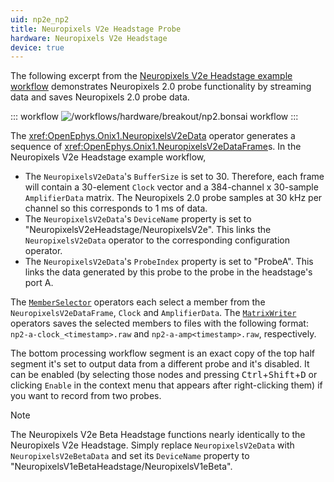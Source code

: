 ```yaml
---
uid: np2e_np2
title: Neuropixels V2e Headstage Probe
hardware: Neuropixels V2e Headstage
device: true
---
```


The following excerpt from the [Neuropixels V2e Headstage example workflow](xref:np2e) demonstrates Neuropixels 2.0 probe functionality by streaming data and saves Neuropixels 2.0 probe data.

::: workflow
![/workflows/hardware/breakout/np2.bonsai workflow](../../../workflows/hardware/np2e/np2.bonsai)
:::

The <xref:OpenEphys.Onix1.NeuropixelsV2eData> operator generates a sequence of <xref:OpenEphys.Onix1.NeuropixelsV2eDataFrame>s. In the Neuropixels V2e Headstage example workflow,
- The `NeuropixelsV2eData`'s `BufferSize` is set to 30. Therefore, each frame will contain a 30-element `Clock` vector and a 384-channel x
  30-sample `AmplifierData` matrix. The Neuropixels 2.0 probe samples at 30 kHz per channel so this
  corresponds to 1 ms of data.<!-- The size of data in each frame is larger than the `ReadSize` property set in `StartAcquisition`. Therefore, the chosen value for `BufferSize` will impose a small effect on processing latency. The buffer will be filled essentially every time hardware is accessed and propagated instantly.--><!-- this commented out to avoid spreading misinformation - this needs to be fact-checked -->
- The `NeuropixelsV2eData`'s `DeviceName` property is set to "NeuropixelsV2eHeadstage/NeuropixelsV2e". This links the `NeuropixelsV2eData` operator to the corresponding configuration operator. 
- The `NeuropixelsV2eData`'s `ProbeIndex` property is set to "ProbeA". This links the data generated by this probe to the probe in the headstage's port A. 

The [`MemberSelector`](https://bonsai-rx.org/docs/api/Bonsai.Expressions.MemberSelectorBuilder.html) operators each select a member from the `NeuropixelsV2eDataFrame`, `Clock` and `AmplifierData`. The [`MatrixWriter`](https://bonsai-rx.org/docs/api/Bonsai.Dsp.MatrixWriter.html) operators saves the selected members to files with the following format: `np2-a-clock_<timestamp>.raw` and `np2-a-amp<timestamp>.raw`, respectively. 

The bottom processing workflow segment is an exact copy of the top half segment it's set to output data from a different probe and it's disabled. It can be enabled (by selecting those nodes and pressing <kbd>Ctrl</kbd>+<kbd>Shift</kbd>+<kbd>D</kbd> or clicking `Enable` in the context menu that appears after right-clicking them) if you want to record from two probes.

> [!NOTE]
> The Neuropixels V2e Beta Headstage functions nearly identically to the Neuropixels V2e Headstage. Simply replace `NeuropixelsV2eData` with `NeuropixelsV2eBetaData` and set its `DeviceName` property to "NeuropixelsV1eBetaHeadstage/NeuropixelsV1eBeta". 